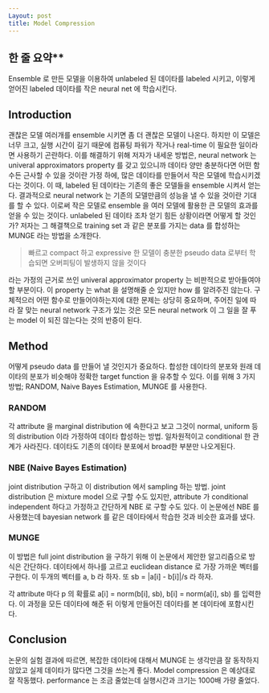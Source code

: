 ```yaml
---
Layout: post
title: Model Compression
---
```


## 한 줄 요약**

Ensemble 로 만든 모델을 이용하여 unlabeled 된 데이타를 labeled 시키고, 이렇게 얻어진 labeled 데이타를 작은 neural net 에 학습시킨다.

## **Introduction**

괜찮은 모델 여러개를 ensemble 시키면 좀 더 괜찮은 모델이 나온다. 하지만 이 모델은 너무 크고, 실행 시간이 길기 때문에 컴퓨팅 파워가 작거나 real-time 이 필요한 일이라면 사용하기 곤란하다. 이를 해결하기 위해 저자가 내세운 방법은, neural network 는 univeral approximators property 를 갖고 있으니까 데이타 양만 충분하다면 어떤 함수든 근사할 수 있을 것이란 가정 하에, 많은 데이타를 만들어서 작은 모델에 학습시키겠다는 것이다. 이 때, labeled 된 데이타는 기존의 좋은 모델들을 ensemble 시켜서 얻는다. 결과적으로 neural network 는 기존의 모델만큼의 성능을 낼 수 있을 것이란 기대를 할 수 있다. 이로써 작은 모델로 ensemble 을 여러 모델에 활용한 큰 모델의 효과를 얻을 수 있는 것이다.  unlabeled 된 데이타 조차 얻기 힘든 상황이라면 어떻게 할 것인가? 저자는 그 해결책으로 training set 과 같은 분포를 가지는 data 를 합성하는 MUNGE 라는 방법을 소개한다.

> 빠르고 compact 하고 expressive 한 모델이 충분한 pseudo data 로부터 학습되면 오버피팅이 발생하지 않을 것이다

라는 가정의 근거로 쓰인 univeral approximator property 는 비판적으로 받아들여야 할 부분이다. 이 property 는 what 을 설명해줄 순 있지만 how 를 알려주진 않는다. 구체적으러 어떤 함수로 만들어야하는지에 대한 문제는 상당히 중요하며, 주어진 일에 따라 잘 맞는 neural network 구조가 있는 것은 모든 neural network 이 그 일을 잘 푸는 model 이 되진 않는다는 것의 반증이 된다.

## Method

어떻게 pseudo data 를 만들어 낼 것인지가 중요하다. 합성한 데이타의 분포와 원래 데이타의 분포가 비슷해야 정확한 target function 을 유추할 수 있다. 이를 위해 3 가지 방법; RANDOM, Naive Bayes Estimation, MUNGE 를 사용한다.

### RANDOM

각 attribute 을 marginal distribution 에 속한다고 보고 그것이 normal, uniform 등의 distribution 이라 가정하여 데이타 합성하는 방법. 일차원적이고 conditional 한 관계가 사라진다. 데이타도 기존의 데이타 분포에서 broad한 부분만 나오게된다.

### NBE (Naive Bayes Estimation)

joint distribution 구하고 이 distribution 에서 sampling 하는 방법. joint distribution 은 mixture model 으로 구할 수도 있지만, attribute 가 conditional independent 하다고 가정하고 간단하게 NBE 로 구할 수도 있다. 이 논문에선 NBE 를 사용했는데 bayesian network 를 같은 데이타에서 학습한 것과 비슷한 효과를 냈다.

### MUNGE

이 방법은 full joint distribution 을 구하기 위해 이 논문에서 제안한 알고리즘으로 방식은 간단하다. 데이타에서 하나를 고르고 euclidean distance 로 가장 가까운 벡터를 구한다. 이 두개의 벡터를 a, b 라 하자. 또 sb = |a[i] - b[i]|/s 라 하자.

각 attribute 마다 p 의 확률로 a[i] = norm(b[i], sb), b[i] = norm(a[i], sb) 를 입력한다. 이 과정을 모든 데이타에 해준 뒤 이렇게 만들어진 데이타를 본 데이타에 포함시킨다.

## Conclusion

논문의 실험 결과에 따르면, 복잡한 데이타에 대해서 MUNGE 는 생각만큼 잘 동작하지 않았고 실제 데이타가 많다면 그것을 쓰는게 좋다. Model compression 은 예상대로 잘 작동했다. performance 는 조금 줄었는데 실행시간과 크기는 1000배 가량 줄었다.